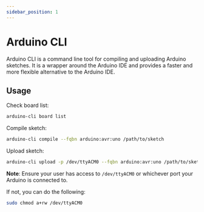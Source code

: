 ```yaml
---
sidebar_position: 1
---
```


# Arduino CLI

Arduino CLI is a command line tool for compiling and uploading Arduino sketches. It is a wrapper around the Arduino IDE and provides a faster and more flexible alternative to the Arduino IDE.

## Usage

Check board list:

```bash
arduino-cli board list
```

Compile sketch:

```bash
arduino-cli compile --fqbn arduino:avr:uno /path/to/sketch
```

Upload sketch:

```bash
arduino-cli upload -p /dev/ttyACM0 --fqbn arduino:avr:uno /path/to/sketch
```

**Note**: Ensure your user has access to `/dev/ttyACM0` or whichever port your Arduino is connected to.

If not, you can do the following:

```bash
sudo chmod a+rw /dev/ttyACM0
```

